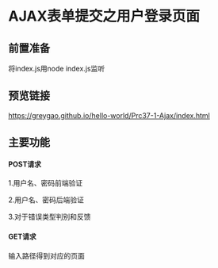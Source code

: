 # AJAX表单提交之用户登录页面

## 前置准备
将index.js用node index.js监听

## 预览链接

https://greygao.github.io/hello-world/Prc37-1-Ajax/index.html

## 主要功能

#### POST请求

1.用户名、密码前端验证

2.用户名、密码后端验证

3.对于错误类型判别和反馈

#### GET请求

输入路径得到对应的页面
